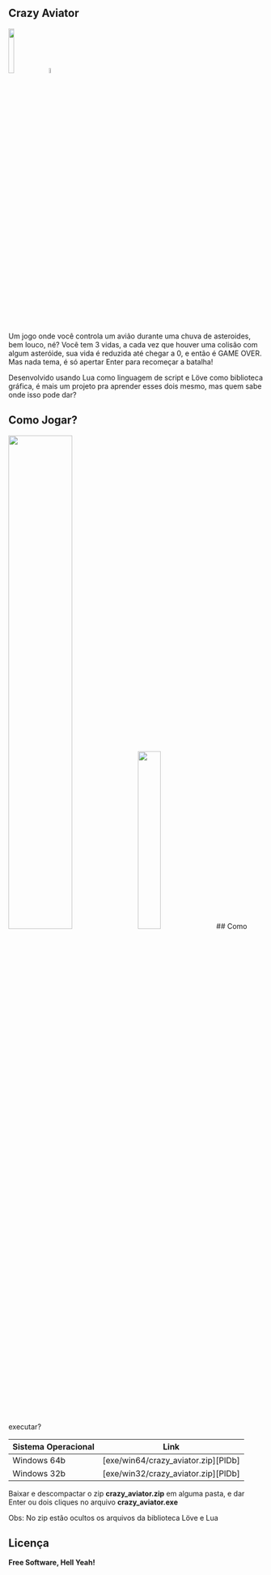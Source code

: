 ## Crazy Aviator
<a href="https://love2d.org/"><img src="https://love2d.org/style/logo.png" width=15% height=15%></a>
<a href="https://love2d.org/"><img src="https://www.lua.org/images/logo.gif" width=5% height=5%></a>

Um jogo onde você controla um avião durante uma chuva de asteroides, bem louco, né?
Você tem 3 vidas, a cada vez que houver uma colisão com algum asteróide, sua vida é reduzida até chegar a 0, e então é GAME OVER. Mas nada tema, é só apertar Enter para recomeçar a batalha!

Desenvolvido usando Lua como linguagem de script e Löve como biblioteca gráfica, é mais um projeto pra aprender esses dois mesmo, mas quem sabe onde isso pode dar?

## Como Jogar?
<img src="https://github.com/jgfenix/crazy_aviator/git-images/print-crazy-aviator.png" width=50% height=50%>
<img src="https://static.wikia.nocookie.net/diepio/images/9/93/WASD.png/revision/latest/scale-to-width-down/300?cb=20181206065147" width=30% height=30%>
## Como executar?

| Sistema Operacional | Link |
| ------ | ------ |
| Windows 64b | [exe/win64/crazy_aviator.zip][PlDb] |
| Windows 32b | [exe/win32/crazy_aviator.zip][PlDb] |

Baixar e descompactar o zip **crazy_aviator.zip** em alguma pasta, e dar Enter ou dois cliques no arquivo **crazy_aviator.exe**

Obs: No zip estão ocultos os arquivos da biblioteca Löve e Lua

## Licença

**Free Software, Hell Yeah!**
